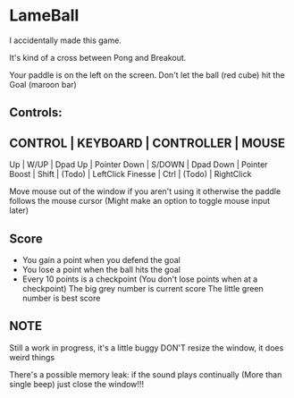 # LameBall

I accidentally made this game.

It's kind of a cross between Pong and Breakout.

Your paddle is on the left on the screen.
Don't let the ball (red cube) hit the Goal (maroon bar)

## Controls:
CONTROL | KEYBOARD | CONTROLLER | MOUSE
---------------------------------------------
Up      |  W/UP    | Dpad Up    | Pointer
Down    |  S/DOWN  | Dpad Down  | Pointer
Boost   |  Shift   | (Todo)     | LeftClick
Finesse |  Ctrl    | (Todo)     | RightClick

Move mouse out of the window if you aren't using it
otherwise the paddle follows the mouse cursor
(Might make an option to toggle mouse input later)

## Score
- You gain a point when you defend the goal
- You lose a point when the ball hits the goal
- Every 10 points is a checkpoint
(You don't lose points when at a checkpoint)
The big grey number is current score
The little green number is best score

## NOTE
Still a work in progress, it's a little buggy
DON'T resize the window, it does weird things

There's a possible memory leak:
if the sound plays continually (More than single beep) just close the window!!!
